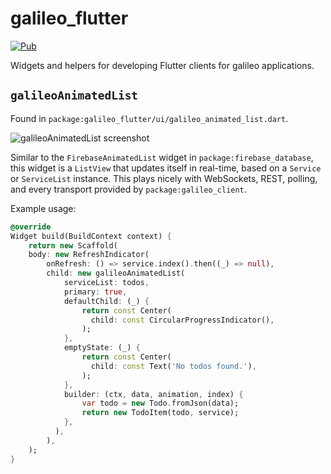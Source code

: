 # galileo_flutter
[![Pub](https://img.shields.io/pub/v/galileo_flutter.svg)](https://pub.dartlang.org/packages/galileo_flutter)

Widgets and helpers for developing Flutter clients for galileo applications.

## `galileoAnimatedList`
Found in `package:galileo_flutter/ui/galileo_animated_list.dart`.

![galileoAnimatedList screenshot](https://github.com/galileo-dart/flutter/raw/master/screenshots/todos.png)

Similar to the `FirebaseAnimatedList` widget in `package:firebase_database`, this widget
is a `ListView` that updates itself in real-time, based on a `Service` or `ServiceList`
instance. This plays nicely with WebSockets, REST, polling, and every transport provided by
`package:galileo_client`.

Example usage:

```dart
@override
Widget build(BuildContext context) {
    return new Scaffold(
    body: new RefreshIndicator(
        onRefresh: () => service.index().then((_) => null),
        child: new galileoAnimatedList(
            serviceList: todos,
            primary: true,
            defaultChild: (_) {
                return const Center(
                  child: const CircularProgressIndicator(),
                );
            },
            emptyState: (_) {
                return const Center(
                  child: const Text('No todos found.'),
                );
            },
            builder: (ctx, data, animation, index) {
                var todo = new Todo.fromJson(data);
                return new TodoItem(todo, service);
            },
          ),
        ),
    );
}
```